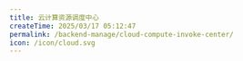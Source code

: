 ```yaml
---
title: 云计算资源调度中心
createTime: 2025/03/17 05:12:47
permalink: /backend-manage/cloud-compute-invoke-center/
icon: /icon/cloud.svg
---
```


